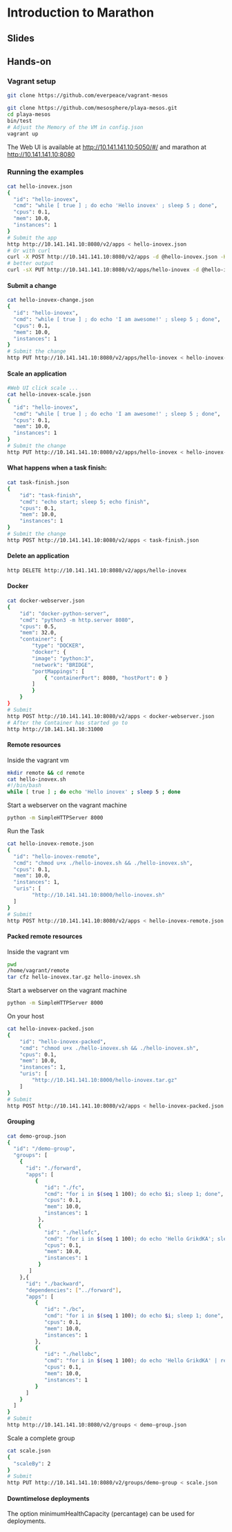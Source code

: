 # Introduction to Marathon
## Slides

## Hands-on
### Vagrant setup
```Bash
git clone https://github.com/everpeace/vagrant-mesos

git clone https://github.com/mesosphere/playa-mesos.git
cd playa-mesos
bin/test
# Adjust the Memory of the VM in config.json
vagrant up
```

The Web UI is available at http://10.141.141.10:5050/#/ and marathon at http://10.141.141.10:8080
### Running the examples
```Bash
cat hello-inovex.json 
{
  "id": "hello-inovex", 
  "cmd": "while [ true ] ; do echo 'Hello inovex' ; sleep 5 ; done",
  "cpus": 0.1,
  "mem": 10.0,
  "instances": 1
}
# Submit the app
http http://10.141.141.10:8080/v2/apps < hello-inovex.json 
# Or with curl
curl -X POST http://10.141.141.10:8080/v2/apps -d @hello-inovex.json -H "Content-type: application/json"
# better output
curl -sX PUT http://10.141.141.10:8080/v2/apps/hello-inovex -d @hello-inovex-2.json -H "Content-type: application/json" | python -mjson.tool
```
#### Submit a change 
```Bash
cat hello-inovex-change.json 
{
  "id": "hello-inovex", 
  "cmd": "while [ true ] ; do echo 'I am awesome!' ; sleep 5 ; done",
  "cpus": 0.1,
  "mem": 10.0,
  "instances": 1
}
# Submit the change 
http PUT http://10.141.141.10:8080/v2/apps/hello-inovex < hello-inovex-change.json
```
#### Scale an application
```Bash
#Web UI click scale ...
cat hello-inovex-scale.json 
{
  "id": "hello-inovex", 
  "cmd": "while [ true ] ; do echo 'I am awesome!' ; sleep 5 ; done",
  "cpus": 0.1,
  "mem": 10.0,
  "instances": 1
}
# Submit the change 
http PUT http://10.141.141.10:8080/v2/apps/hello-inovex < hello-inovex-scale.json
```
#### What happens when  a task finish:
```Bash
cat task-finish.json 
{
    "id": "task-finish", 
    "cmd": "echo start; sleep 5; echo finish",
    "cpus": 0.1,
    "mem": 10.0,
    "instances": 1
}
# Submit the change 
http POST http://10.141.141.10:8080/v2/apps < task-finish.json 
```
#### Delete an application
```Bash
http DELETE http://10.141.141.10:8080/v2/apps/hello-inovex
```
#### Docker
```Bash
cat docker-webserver.json 
{
    "id": "docker-python-server",
    "cmd": "python3 -m http.server 8080",
    "cpus": 0.5,
    "mem": 32.0,
    "container": {
        "type": "DOCKER",
        "docker": {
        "image": "python:3",
        "network": "BRIDGE",
        "portMappings": [
            { "containerPort": 8080, "hostPort": 0 }
        ]
        }
    }
}
# Submit
http POST http://10.141.141.10:8080/v2/apps < docker-webserver.json
# After the Container has started go to
http http://10.141.141.10:31000
```

#### Remote resources
Inside the vagrant vm
```Bash
mkdir remote && cd remote
cat hello-inovex.sh 
#!/bin/bash
while [ true ] ; do echo 'Hello inovex' ; sleep 5 ; done
```
Start a webserver on the vagrant machine
```Bash
python -m SimpleHTTPServer 8000
```
Run the Task
```Bash
cat hello-inovex-remote.json
{
  "id": "hello-inovex-remote", 
  "cmd": "chmod u+x ./hello-inovex.sh && ./hello-inovex.sh",
  "cpus": 0.1,
  "mem": 10.0,
  "instances": 1,
  "uris": [
        "http://10.141.141.10:8000/hello-inovex.sh"
  ]
}
# Submit
http POST http://10.141.141.10:8080/v2/apps < hello-inovex-remote.json
```
#### Packed remote resources
Inside the vagrant vm
```Bash
pwd
/home/vagrant/remote
tar cfz hello-inovex.tar.gz hello-inovex.sh
```
Start a webserver on the vagrant machine
```Bash
python -m SimpleHTTPServer 8000
```
On your host
```Bash
cat hello-inovex-packed.json 
{
    "id": "hello-inovex-packed", 
    "cmd": "chmod u+x ./hello-inovex.sh && ./hello-inovex.sh",
    "cpus": 0.1,
    "mem": 10.0,
    "instances": 1,
    "uris": [
        "http://10.141.141.10:8000/hello-inovex.tar.gz"
    ]
}
# Submit
http POST http://10.141.141.10:8080/v2/apps < hello-inovex-packed.json
```
#### Grouping
```Bash
cat demo-group.json
{
  "id": "/demo-group",
  "groups": [
    {
      "id": "./forward",
      "apps": [
         {  
            "id": "./fc", 
            "cmd": "for i in $(seq 1 100); do echo $i; sleep 1; done",
            "cpus": 0.1,
            "mem": 10.0,
            "instances": 1
          },
          {  
            "id": "./hellofc", 
            "cmd": "for i in $(seq 1 100); do echo 'Hello GrikdKA'; sleep 1; done",
            "cpus": 0.1,
            "mem": 10.0,
            "instances": 1
          }
       ]
    },{
      "id": "./backward",
      "dependencies": ["../forward"],
      "apps": [
         {
            "id": "./bc", 
            "cmd": "for i in $(seq 1 100); do echo $i; sleep 1; done",
            "cpus": 0.1,
            "mem": 10.0,
            "instances": 1
         },
         {  
            "id": "./hellobc", 
            "cmd": "for i in $(seq 1 100); do echo 'Hello GrikdKA' | rev; sleep 1; done",
            "cpus": 0.1,
            "mem": 10.0,
            "instances": 1
         }
      ]
    }
  ]
}
# Submit
http http://10.141.141.10:8080/v2/groups < demo-group.json
```
Scale a complete group
```Bash
cat scale.json
{ 
  "scaleBy": 2 
}
# Submit
http PUT http://10.141.141.10:8080/v2/groups/demo-group < scale.json
```
#### Downtimelose deployments
The option minimumHealthCapacity (percantage) can be used for deployments.